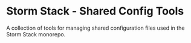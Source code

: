 # Storm Stack - Shared Config Tools

A collection of tools for managing shared configuration files used in the Storm
Stack monorepo.
